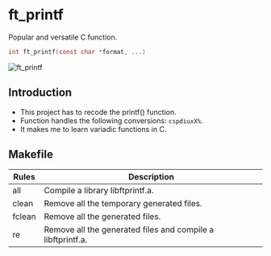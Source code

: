 # ft_printf
 Popular and versatile C function.
 
```c
int	ft_printf(const char *format, ...)
```

![ft_printf](https://github.com/leebo155/ft_printf/assets/81127600/669d3df2-c670-44da-a57b-fcb3dce0a33e)

## Introduction
 * This project has to recode the printf() function.
 * Function handles the following conversions: `cspdiuxX%`.
 * It makes me to learn variadic functions in C.

## Makefile
| Rules | Description |
| ----- | ----------- |
| all | Compile a library libftprintf.a. |
| clean | Remove all the temporary generated files. |
| fclean | Remove all the generated files. |
| re | Remove all the generated files and compile a libftprintf.a. |
